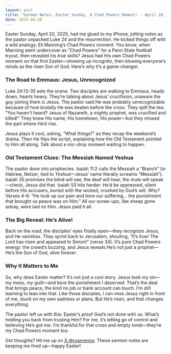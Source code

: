 ```yaml
---
layout: post
title: "Sermon Notes: Easter Sunday, A Chad Powers Moment! - April 20, 2025"
date: 2025-04-20
---
```


Easter Sunday, April 20, 2025, had me glued to my iPhone, jotting notes as the pastor unpacked Luke 24 and the resurrection. He kicked things off with a wild analogy: Eli Manning’s Chad Powers moment. You know, when Manning went undercover as “Chad Powers” for a Penn State football tryout, then revealed his true skills? Jesus had His own Chad Powers moment on that first Easter—showing up incognito, then blowing everyone’s minds as the risen Son of God. Here’s why it’s a game-changer.

### The Road to Emmaus: Jesus, Unrecognized

Luke 24:13-35 sets the scene. Two disciples are walking to Emmaus, heads down, hearts heavy. They’re talking about Jesus’ crucifixion, unaware the guy joining them *is* Jesus. The pastor said He was probably unrecognizable because of how brutally He was beaten before the cross. They spill the tea: “You haven’t heard? Jesus of Nazareth, a mighty prophet, was crucified and killed!” They knew His name, His hometown, His power—but they missed the part where He’d rise.

Jesus plays it cool, asking, “What things?” as they recap the weekend’s drama. Then He flips the script, explaining how the Old Testament pointed to Him all along. Talk about a mic-drop moment waiting to happen.

### Old Testament Clues: The Messiah Named Yeshua

The pastor dove into prophecies. Isaiah 11:2 calls the Messiah a “Branch” (in Hebrew, *Netzer*, tied to *Yeshua*—Jesus’ name literally screams “Messiah”). Isaiah 35 promises the blind will see, the deaf will hear, the mute will speak—check, Jesus did that. Isaiah 53 hits harder: He’d be oppressed, silent before His accusers, buried with the wicked, crushed by God’s will. Why? Verses 4-6: “He took up our pain and bore our suffering… the punishment that brought us peace was on Him.” All our screw-ups, like sheep gone astray, were laid on Him. Jesus paid it all.

### The Big Reveal: He’s Alive!

Back on the road, the disciples’ eyes finally open—they recognize Jesus, and He vanishes. They sprint back to Jerusalem, shouting, “It’s true! The Lord has risen and appeared to Simon!” (verse 34). It’s pure Chad Powers energy: the crowd’s buzzing, and Jesus reveals He’s not just a prophet—He’s the Son of God, alive forever.

### Why It Matters to Me

So, why does Easter matter? It’s not just a cool story. Jesus took my sin—my mess, my guilt—and bore the punishment I deserved. That’s the deal that brings peace, the kind no job or bank account can touch. I’m still learning to lean into that. Like those disciples, I can miss Jesus right in front of me, stuck on my own sadness or plans. But He’s risen, and that changes everything.

The pastor left us with this: Easter’s proof God’s not done with us. What’s holding you back from trusting Him? For me, it’s letting go of control and believing He’s got me. I’m thankful for that cross and empty tomb—they’re my Chad Powers moment too.

Got thoughts? Hit me up on [X @ryanrenno](https://x.com/ryanrenno). These sermon notes are keeping me fired up—happy Easter!